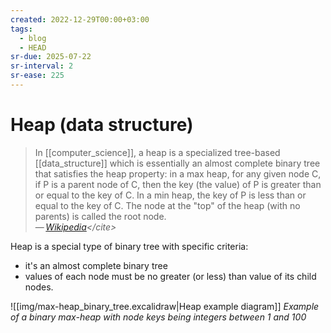 ```yaml
---
created: 2022-12-29T00:00+03:00
tags:
  - blog
  - HEAD
sr-due: 2025-07-22
sr-interval: 2
sr-ease: 225
---
```


# Heap (data structure)

> In [[computer_science]], a heap is a specialized tree-based [[data_structure]] which is essentially an almost complete binary tree that satisfies the heap property: in a max heap, for any given node C, if P is a parent node of C, then the key (the value) of P is greater than or equal to the key of C. In a min heap, the key of P is less than or equal to the key of C. The node at the "top" of the heap (with no parents) is called the root node.\
> — <cite>[Wikipedia](https://en.wikipedia.org/wiki/Heap_(data_structure))</cite>

Heap is a special type of binary tree with specific criteria:

- it's an almost complete binary tree
- values of each node must be no greater (or less) than value of its child nodes.

![[img/max-heap_binary_tree.excalidraw|Heap example diagram]]
_Example of a binary max-heap with node keys being integers between 1 and 100_
